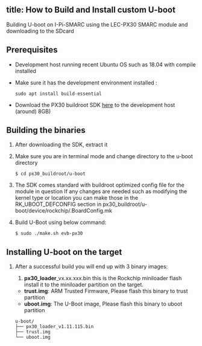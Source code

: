title: How to Build and Install custom U-boot
---

Building U-boot on I-Pi-SMARC using the LEC-PX30 SMARC module and downloading to the SDcard



## **Prerequisites**

* Development host running recent Ubuntu OS such as 18.04 with compile installed  

* Make sure it has the development environment installed :

  ```
  sudo apt install build-essential
  ```
  
* Download the PX30 buildroot SDK  [here](https://hq0epm0west0us0storage.blob.core.windows.net/development/LEC-PX30/SDK/px30_buildroot_es2_sdk_20191218.tar.gz)  to the development host (around) 8GB)

  

## **Building the binaries**

1. After downloading the SDK, extract it

2. Make sure you are in terminal mode and change directory to the u-boot directory

   ```
   $ cd px30_buildroot/u-boot
   ```

3. The SDK comes standard with buildroot optimized config file for the module in question
   If any changes are needed such as modifying the kernel type or location you can make those in the RK_UBOOT_DEFCONFIG section in px30_buildroot/u-boot/device/rockchip/.BoardConfig.mk 

4. Build U-Boot using below command: 

   ```
   $ sudo ./make.sh evb-px30
   ```



## Installing U-boot on the target

1. After a successful build you will end up with 3 binary images: 

   1. **px30_loader**_vx.xx.xxx.bin 
      this is the Rockchip miniloader flash install it to the miniloader partition on the target. 

   * **trust.img**: ARM Trusted Firmware, Please flash this binary to trust partition
   * **uboot.img**: The U-Boot image, Please flash this binary to uboot partition

   ```
   u-boot/
   ├── px30_loader_v1.11.115.bin
   ├── trust.img
   └── uboot.img
   ```













